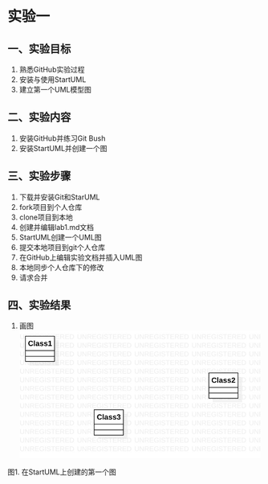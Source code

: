 # 实验一

## 一、实验目标
1. 熟悉GitHub实验过程
2. 安装与使用StartUML
3. 建立第一个UML模型图
## 二、实验内容
1. 安装GitHub并练习Git Bush
2. 安装StartUML并创建一个图

## 三、实验步骤
1. 下载并安装Git和StarUML
2. fork项目到个人仓库
3. clone项目到本地
4. 创建并编辑lab1.md文档
5. StartUML创建一个UML图
6. 提交本地项目到git个人仓库
7. 在GitHub上编辑实验文档并插入UML图
8. 本地同步个人仓库下的修改
9. 请求合并
## 四、实验结果
1. 画图
![第一个UML图](./model1.jpg)

图1. 在StartUML上创建的第一个图
